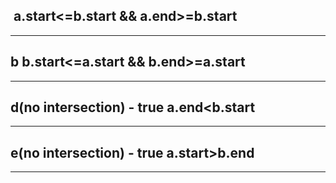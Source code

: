 ​
a.start<=b.start && a.end>=b.start
----
-----
b
b.start<=a.start && b.end>=a.start
-----
-----
d(no intersection) - true
a.end<b.start
----
------
e(no intersection) - true
a.start>b.end
------
-----